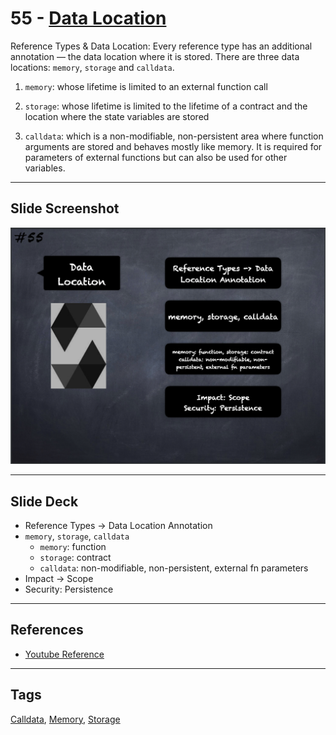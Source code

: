 # 55 - [Data Location](Data%20Location.md)
Reference Types & Data Location: Every reference type has an additional annotation — the data location where it is stored. There are three data locations: `memory`, `storage` and `calldata`. 

1. `memory`: whose lifetime is limited to an external function call
    
2. `storage`: whose lifetime is limited to the lifetime of a contract and the location where the state variables are stored
    
3. `calldata`: which is a non-modifiable, non-persistent area where function arguments are stored and behaves mostly like memory. It is required for parameters of external functions but can also be used for other variables.
___
## Slide Screenshot
![055.png](../images/solidity101/055.png)
___
## Slide Deck
- Reference Types -> Data Location Annotation
- `memory`, `storage`, `calldata`
	- `memory`: function
	- `storage`: contract
	- `calldata`: non-modifiable, non-persistent, external fn parameters
- Impact -> Scope
- Security: Persistence
___
## References
- [Youtube Reference](https://youtu.be/6VIJpze1jbU?t=1738)
___
## Tags
[Calldata](../Ethereum101/Calldata.md), [Memory](../Ethereum101/Memory.md), [Storage](../Ethereum101/Storage.md)